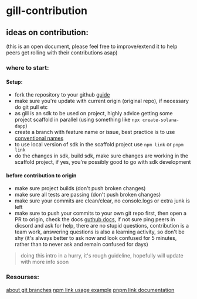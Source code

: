 # gill-contribution

## ideas on contribution:
(this is an open document, please feel free to improve/extend it to help peers get rolling with their contributions asap)

### where to start:
#### Setup:
- fork the repository to your github [guide](https://docs.github.com/en/pull-requests/collaborating-with-pull-requests/working-with-forks/fork-a-repo)
- make sure you're update with current origin (original repo), if necessary do git pull etc
- as gill is an sdk to be used on project, highly advice getting some project scaffold in parallel (using something like ```npx create-solana-dapp```)
- create a branch with feature name or issue, best practice is to use [conventional names](https://conventional-branch.github.io/)
- to use local version of sdk in the scaffold project use ```npm link``` or ```pnpm link```
- do the changes in sdk, build sdk, make sure changes are working in the scaffold project, if yes, you're possibly good to go with sdk development

#### before contribution to origin
- make sure project builds (don't push broken changes)
- make sure all tests are passing (don't push broken changes)
- make sure your commits are clean/clear, no console.logs or extra junk is left
- make sure to push your commits to your own git repo first, then open a PR to origin, check the docs [guthub docs](https://docs.github.com/en/pull-requests/collaborating-with-pull-requests/proposing-changes-to-your-work-with-pull-requests/creating-a-pull-request-from-a-fork), if not sure ping peers in dicsord and ask for help, there are no stupid questions, contribution is a team work, answering questions is also a learning activity, so don't be shy
(it's always better to ask now and look confused for 5 minutes, rather than to never ask and remain confused for days)

> doing this intro in a hurry, it's rough guideline, hopefully will update with more info soon

### Resourses:
[about git branches](https://git-scm.com/book/en/v2/Git-Branching-Basic-Branching-and-Merging)
[npm link usage example](https://dev.to/brunosartori/mastering-npm-link-simplifying-local-dependency-management-ggo)
[pnpm link documentation](https://pnpm.io/cli/link)